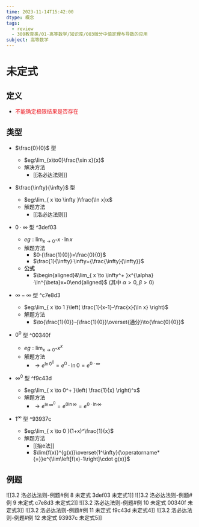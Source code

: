 ```yaml
---
time: 2023-11-14T15:42:00
dtype: 概念
tags:
  - review
  - 300教育类/01-高等数学/知识库/003微分中值定理与导数的应用
subject: 高等数学
---
```


# 未定式

## 定义
- <font color=#ed1c24>不能确定极限结果是否存在</font>

## 类型
- $\frac{0}{0}$ 型
    - $eg:\lim_{x\to0}\frac{\sin x}{x}$
    - 解决方法
        - [[洛必达法则]]

- $\frac{\infty}{\infty}$ 型
    - $eg:\lim_{ x \to \infty }\frac{\ln x}x$
    - 解题方法
        - [[洛必达法则]]

- $0·\infty$ 型 ^3def03
    - $eg:\lim_{ x \to 0^+ }x·\ln x$
    - 解题方法
        - $0·{\frac{1}{0}}=\frac{0}{0}$
        - $\frac{1}{\infty}·\infty={\frac{\infty}{\infty}}$
    - **公式**
        - $\begin{aligned}&\lim_{ x \to \infty^+ }x^{\alpha}·\ln^{\beta}x=0\end{aligned}$ (其中 $\alpha>0,\beta>0$)

- $\infty-\infty$ 型 ^c7e8d3
    - $eg:\lim_{ x \to 1 }\left( \frac{1}{x-1}-\frac{x}{\ln x} \right)$
    - 解题方法
        - $\to{\frac{1}{0}}-{\frac{1}{0}}\overset{通分}\to{\frac{0}{0}}$

- $0^0$ 型 ^00340f
    - $eg:\lim_{ x \to 0^+ }x^x$
    - 解题方法
        - $\to{e^{\ln{0}^0}}=e^0·\ln{0}=e^{0·\infty}$

- $\infty^0$ 型 ^f9c43d
    - $eg:\lim_{ x \to 0^+ }\left( \frac{1}{x} \right)^x$
    - 解题方法
        - $\to{e^{\ln{\infty}^0}}=e^{0\ln{\infty}}=e^{0·\ln{\infty}}$

- $1^\infty$ 型 ^93937c
    - $eg:\lim_{ x \to 0 }(1+x)^\frac{1}{x}$
    - 解题方法
        - [[抬e法]]
        - $\lim{f(x)}^{g(x)}\overset{1^\infty}{\operatorname*{=}}e^{\lim\left[f(x)-1\right]\cdot g(x)}$

## 例题
![[3.2 洛必达法则-例题#例 8 未定式 3def03 未定式1]]
![[3.2 洛必达法则-例题#例 9 未定式 c7e8d3 未定式2]]
![[3.2 洛必达法则-例题#例 10 未定式 00340f 未定式3]]
![[3.2 洛必达法则-例题#例 11 未定式 f9c43d 未定式4]]
![[3.2 洛必达法则-例题#例 12 未定式 93937c 未定式5]]
